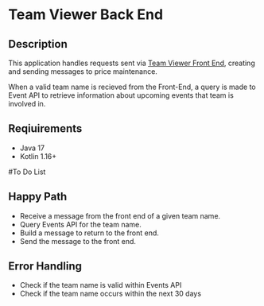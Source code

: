 # Team Viewer Back End

## Description
This application handles requests sent via [Team Viewer Front End](https://github.com/mduggan1201/team-viewer-front-end), creating and sending messages to price maintenance.

When a valid team name is recieved from the Front-End, a query is made to Event API to retrieve information about upcoming events that team is involved in.

## Reqiuirements
- Java 17
- Kotlin 1.16+


#To Do List

## Happy Path
- Receive a message from the front end of a given team name.
- Query Events API for the team name.
- Build a message to return to the front end.
- Send the message to the front end.

## Error Handling
- Check if the team name is valid within Events API
- Check if the team name occurs within the next 30 days
